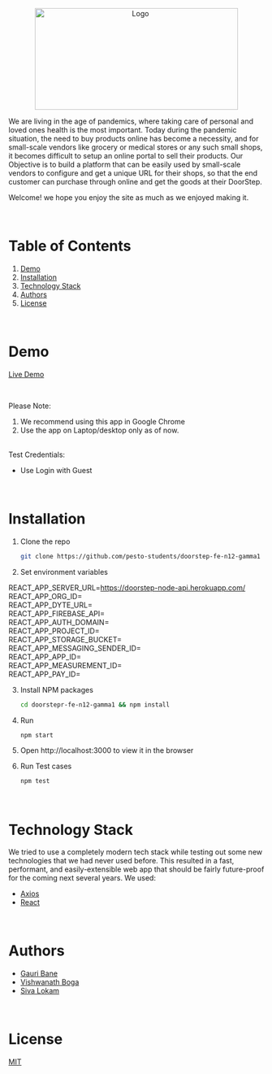 <!-- PROJECT LOGO -->
<p align="center">
    <img src="https://atdoorstep.s3.ap-south-1.amazonaws.com/DoorStep/logo.png"" alt="Logo" width="400" height="200" >
</p>
We are living in the age of pandemics, where taking care of personal and loved ones health is the most important. Today during the pandemic situation, the need to buy products online has become a necessity, and for small-scale vendors like grocery or medical stores or any such small shops, it becomes difficult to setup an online portal to sell their products.
Our Objective is to build a platform that can be easily used by small-scale vendors to configure and get a unique URL for their shops, so that the end customer can purchase through online and get the goods at their DoorStep.


Welcome! we hope you enjoy the site as much as we enjoyed making it.
 
  
<!-- TABLE OF CONTENTS -->
<br/>

# Table of Contents

1. [Demo](#demo)
2. [Installation](#installation)
3. [Technology Stack](#technology-stack)
4. [Authors](#authors)
5. [License](#license)

<br/>

# Demo

[Live Demo](https://doorstep-store-doorstep.herokuapp.com)

<br/>

Please Note:

1. We recommend using this app in Google Chrome
2. Use the app on Laptop/desktop only as of now.


<br/>
Test Credentials:

- Use Login with Guest
 	
<br/>

# Installation

1. Clone the repo
    ```sh
    git clone https://github.com/pesto-students/doorstep-fe-n12-gamma1
    ```
2. Set environment variables

REACT_APP_SERVER_URL=https://doorstep-node-api.herokuapp.com/<br />
REACT_APP_ORG_ID=<br />
REACT_APP_DYTE_URL=<br />
REACT_APP_FIREBASE_API=<br />
REACT_APP_AUTH_DOMAIN=<br />
REACT_APP_PROJECT_ID=<br />
REACT_APP_STORAGE_BUCKET=<br />
REACT_APP_MESSAGING_SENDER_ID=<br />
REACT_APP_APP_ID=<br />
REACT_APP_MEASUREMENT_ID=<br />
REACT_APP_PAY_ID=<br />

3. Install NPM packages
    ```sh
    cd doorstepr-fe-n12-gamma1 && npm install
    ```
4. Run
    ```sh
    npm start
    ```
5. Open http://localhost:3000 to view it in the browser

6. Run Test cases
    ```sh
    npm test
    ```
<br/>

# Technology Stack

We tried to use a completely modern tech stack while testing out some new technologies that we had never used before. This resulted in a fast, performant, and easily-extensible web app that should be fairly future-proof for the coming next several years. We used:

- [Axios](https://axios-http.com/docs/intro)
- [React](https://reactjs.org/)

<br/>

# Authors

- [Gauri Bane](https://github.com/Gauribane16)
- [Vishwanath Boga](https://github.com/VishwanathRB)
- [Siva Lokam](https://github.com/krishnalokam)
<br/>

# License

[MIT](https://opensource.org/licenses/MIT)

